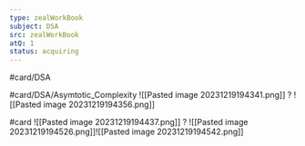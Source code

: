 ```yaml
---
type: zealWorkBook
subject: DSA
src: zealWorkBook
atQ: 1
status: acquiring
---
```

#card/DSA 

#card/DSA/Asymtotic_Complexity 
![[Pasted image 20231219194341.png]]
?
![[Pasted image 20231219194356.png]] 

#card
![[Pasted image 20231219194437.png]]
?
![[Pasted image 20231219194526.png]]![[Pasted image 20231219194542.png]] 

